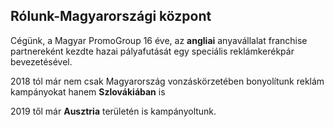 ## Rólunk-Magyarországi központ

Cégünk, a Magyar PromoGroup 16 éve, az **angliai** anyavállalat franchise partnereként kezdte hazai pályafutását egy speciális reklámkerékpár bevezetésével.

2018 tól már nem csak Magyarország vonzáskörzetében bonyolítunk reklám kampányokat hanem **Szlovákiában** is
  
2019 től már **Ausztria** területén is kampányoltunk.  
